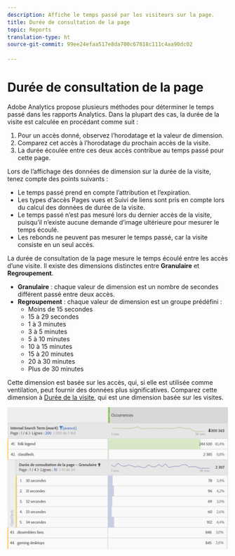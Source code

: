 ```yaml
---
description: Affiche le temps passé par les visiteurs sur la page.
title: Durée de consultation de la page
topic: Reports
translation-type: ht
source-git-commit: 99ee24efaa517e8da700c67818c111c4aa90dc02

---
```



# Durée de consultation de la page

Adobe Analytics propose plusieurs méthodes pour déterminer le temps passé dans les rapports Analytics. Dans la plupart des cas, la durée de la visite est calculée en procédant comme suit :

1. Pour un accès donné, observez l’horodatage et la valeur de dimension.
2. Comparez cet accès à l’horodatage du prochain accès de la visite.
3. La durée écoulée entre ces deux accès contribue au temps passé pour cette page.

Lors de l’affichage des données de dimension sur la durée de la visite, tenez compte des points suivants :

* Le temps passé prend en compte l’attribution et l’expiration.
* Les types d’accès Pages vues et Suivi de liens sont pris en compte lors du calcul des données de durée de la visite.
* Le temps passé n’est pas mesuré lors du dernier accès de la visite, puisqu’il n’existe aucune demande d’image ultérieure pour mesurer le temps écoulé.
* Les rebonds ne peuvent pas mesurer le temps passé, car la visite consiste en un seul accès.

La durée de consultation de la page mesure le temps écoulé entre les accès d’une visite. Il existe des dimensions distinctes entre **Granulaire** et **Regroupement**.

* **Granulaire** : chaque valeur de dimension est un nombre de secondes différent passé entre deux accès.
* **Regroupement** : chaque valeur de dimension est un groupe prédéfini :
   * Moins de 15 secondes
   * 15 à 29 secondes
   * 1 à 3 minutes
   * 3 à 5 minutes
   * 5 à 10 minutes
   * 10 à 15 minutes
   * 15 à 20 minutes
   * 20 à 30 minutes
   * Plus de 30 minutes

Cette dimension est basée sur les accès, qui, si elle est utilisée comme ventilation, peut fournir des données plus significatives. Comparez cette dimension à [Durée de la visite](reports-time-spent-per-visit.md), qui est une dimension basée sur les visites.

![Durée](/help/components/c-variables/c-metrics/assets/time-spent1.png)
